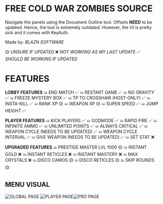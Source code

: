 ﻿# FREE COLD WAR ZOMBIES SOURCE
Navigate the panels using the Document Outline tool. Offsets **NEED** to be updated. Hence, the tool is extremely outdated. However, the UI is pretty sick and it comes with KeyAuth.

Made by: *BLAZN SOFTWARE*

🟡 *UNSURE IF UPDATED*
❌ *NOT WORKING AS MY LAST UPDATE*
✅ *SHOULD BE WORKING IF UPDATED*

# FEATURES
**LOBBY FEATURES**
➯ END MATCH ✅
➯ RESTART GAME ✅
➯ NO GRAVITY ✅
➯ FREEZE MYSTERY BOX ✅
➯ TP TO CROSSHAIR (HOST-ONLY) ✅
➯ INSTA-KILL ✅
➯ RANK XP 🟡
➯ WEAPON XP 🟡
➯ SUPER SPEED ✅
➯ JUMP HEIGHT ✅

**PLAYER FEATURES**
➯ KICK PLAYERS ✅
➯ GODMODE ✅
➯ RAPID FIRE ✅
➯ INFINITE AMMO ✅
➯ UNLIMITED POINTS ✅
➯ ALWAYS CRITICAL ✅
➯ WEAPON CYCLE (NEEDS TO BE UPDATED) ✅
➯ WEAPON CYCLE INTERVAL ✅
➯ GIVE WEAPON (NEEDS TO BE UPDATED) ✅
➯ SET STAT ❌

**UPGRADED FEATURES**
➯ PRESTIGE MASTER LVL 1000 🟡
➯ INSTANT GOLD ❌
➯ INSTANT RETICLES ❌
➯ INSTANT MASTERY ❌
➯ MAX CRYSTALS ❌
➯ DISCO CAMOS 🟡
➯ DISCO RETICLES 🟡
➯ SKIP ROUNDS 🟡

## MENU VISUAL
![GLOBAL PAGE](https://i.imgur.com/eGsOiWE.png)
![PLAYER PAGE](https://i.imgur.com/VzjgUxP.png)![PRO PAGE](https://i.imgur.com/L7Tygja.png)
